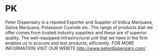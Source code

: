 # PK
Peter Dispensary is a reputed Exporter and Supplier of Indica Marijuana, Sativa Marijuana, Potassium Cyanide etc. The range of products that we offer comes from trusted industry suppliers and these are of superior quality. The well-equipped infrastructural unit that we have in the firm enables us to procure and test products, efficiently. FOR MORE INFORMATION VISIT OUR WEBITE http://www.peterdispensary.com/

